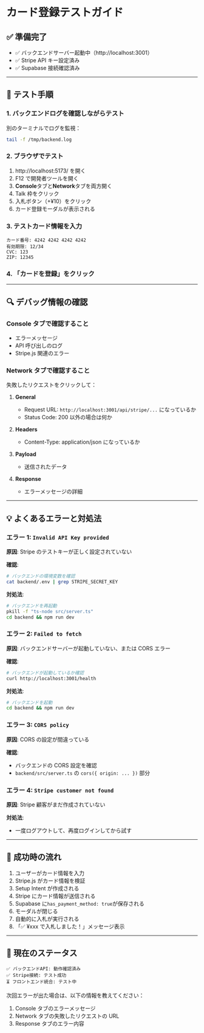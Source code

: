 # カード登録テストガイド

## ✅ 準備完了

- ✅ バックエンドサーバー起動中（http://localhost:3001）
- ✅ Stripe API キー設定済み
- ✅ Supabase 接続確認済み

---

## 🧪 テスト手順

### 1. バックエンドログを確認しながらテスト

別のターミナルでログを監視：

```bash
tail -f /tmp/backend.log
```

### 2. ブラウザでテスト

1. http://localhost:5173/ を開く
2. F12 で開発者ツールを開く
3. **Console**タブと**Network**タブを両方開く
4. Talk 枠をクリック
5. 入札ボタン（+¥10）をクリック
6. カード登録モーダルが表示される

### 3. テストカード情報を入力

```
カード番号: 4242 4242 4242 4242
有効期限: 12/34
CVC: 123
ZIP: 12345
```

### 4. 「カードを登録」をクリック

---

## 🔍 デバッグ情報の確認

### Console タブで確認すること

- エラーメッセージ
- API 呼び出しのログ
- Stripe.js 関連のエラー

### Network タブで確認すること

失敗したリクエストをクリックして：

1. **General**

   - Request URL: `http://localhost:3001/api/stripe/...` になっているか
   - Status Code: 200 以外の場合は何か

2. **Headers**

   - Content-Type: application/json になっているか

3. **Payload**

   - 送信されたデータ

4. **Response**
   - エラーメッセージの詳細

---

## 💡 よくあるエラーと対処法

### エラー 1: `Invalid API Key provided`

**原因**: Stripe のテストキーが正しく設定されていない

**確認**:

```bash
# バックエンドの環境変数を確認
cat backend/.env | grep STRIPE_SECRET_KEY
```

**対処法**:

```bash
# バックエンドを再起動
pkill -f "ts-node src/server.ts"
cd backend && npm run dev
```

### エラー 2: `Failed to fetch`

**原因**: バックエンドサーバーが起動していない、または CORS エラー

**確認**:

```bash
# バックエンドが起動しているか確認
curl http://localhost:3001/health
```

**対処法**:

```bash
# バックエンドを起動
cd backend && npm run dev
```

### エラー 3: `CORS policy`

**原因**: CORS の設定が間違っている

**確認**:

- バックエンドの CORS 設定を確認
- `backend/src/server.ts` の `cors({ origin: ... })` 部分

### エラー 4: `Stripe customer not found`

**原因**: Stripe 顧客がまだ作成されていない

**対処法**:

- 一度ログアウトして、再度ログインしてから試す

---

## 🎯 成功時の流れ

1. ユーザーがカード情報を入力
2. Stripe.js がカード情報を検証
3. Setup Intent が作成される
4. Stripe にカード情報が送信される
5. Supabase に`has_payment_method: true`が保存される
6. モーダルが閉じる
7. 自動的に入札が実行される
8. 「✅ ¥xxx で入札しました！」メッセージ表示

---

## 📝 現在のステータス

```
✅ バックエンドAPI: 動作確認済み
✅ Stripe接続: テスト成功
⏳ フロントエンド統合: テスト中
```

次回エラーが出た場合は、以下の情報を教えてください：

1. Console タブのエラーメッセージ
2. Network タブの失敗したリクエストの URL
3. Response タブのエラー内容

